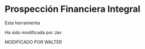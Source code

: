 # Prospección Financiera Integral

Esta herramienta 

Ha sido modificada por Jav

MODIFICADO POR WALTER
